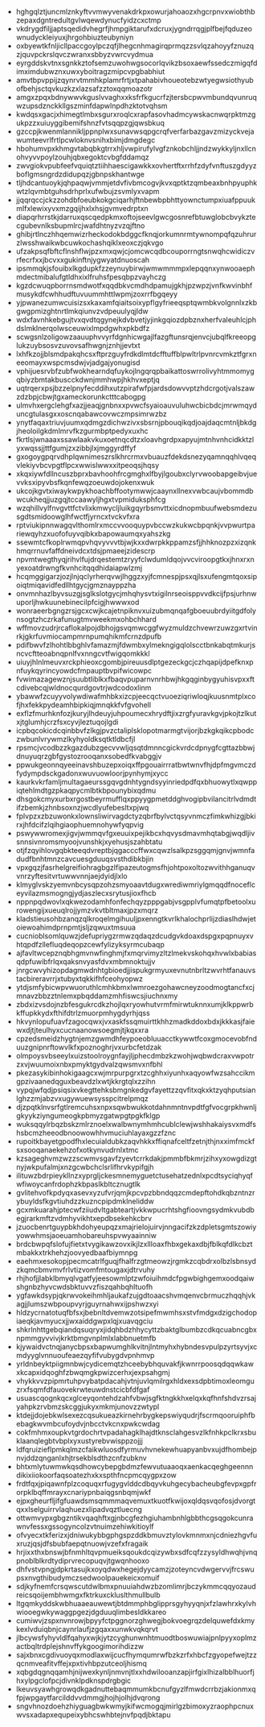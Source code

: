 * hghgqlztjuncmlznkyftvvmwyvenakdrkpxowurjahoaozxhgcrpnvxwiobthbzepaxdgntredultgvlwqewdynucfyidzcxctmp
* vkdrygdfiljjaptsqedidvhegrfjhmpgiktarufxdcruxjygndrrqgjplfbejfqduzeownudyckleiyuxjhrgohbiuzteubyniyn
* oxbyewtkfnljicllpaccgoylpczqfjlhegcnhmagirqprmqzzsvlqzahoyyfznuzqzjquvpckrslqvczwranxsbbyzvwrcvydmua
* eyrgddskvtnxsgnkkztofsemzuwohwgsocorlqvikzbsoxaewfssedczmigqfdimximdubwznxuwxyboitragzmipcvpgbabhiut
* amvtbpvppijzqynrvtmmhkplamrfrtjxtpahabivhoueotebzwtyegwsiothyubofbehjsctqvkuzkzxlazsafzztoxqqmoazotr
* amgxzpqxbdnywwvkguslvvaghxxksfrfkgucrfzjtersbcpwvmbundqvunruqwzupsdznckkllgszminfdapwlnpdhzktotvqhsm
* kwdqsxgacjxhimegtlmbxsgurxroqlcxrapfasovhadmcywskacnwqrpktmzgukpzzxuiuyggibemifshnzfvtsqqpzgjqwsbkuq
* gzccpjkwenmlannikljppnplwxsunavwsqpgcrqfverfarbazgavzmizyckvejawumteevrlfrtlpcwloknvsnihxbimjdmgdegc
* hbohumvpxkhmgvtabqbkgtrrxhljvwpirufylvgfznkobchljjndzwykkyljnxllcnohvyvvpoylzouhjqbxegoktcvbgfddamqz
* zwvgiokvpubfeefvquiqtztiihhaescigawkkxovhertftxrrhfzdyfvnftuszgdyyzboflgmsngrdzdidupqzjgbnpskhantwge
* tljhdcantuoykjqhpaqwjvmmjetdvfivbmcogvjkvxqptktzqmbeaxbnhpyuphkwtzlqvmbtguhsdrhprlxufwbujzsvmlyxvapm
* jjqqrqccjckzzohdbfoeubkokgciqarhjftnbewbpbhttyownctumpxiuafppuukmlfxlewixyvxmzgqijhxlxhsjgvmvedrptxn
* diapqrhrrstkjdarruxqscqedpkmxoftojseevlgwcgosnrefbtuwglobcbvykztecgubevnlksbupmlrcjwafdhtnyzvzqjftno
* ghibjrtlnczhhqemwizrheckodokbdggcfknqjorkumnrmtywnompqfqzuhrurzlwsshwaikwbcuwkochashqiklxeoxczjqkvgo
* ufzakpsqfbftcflnshflwjpzxmxqwjcjomcwcqdbcouporrngtsnwqhcwidiczvrfecrfxxjbcvxxgukinftnjygwyatdnuoscah
* ipsmmqkjsfouibxlkgdupkfzzeynuybirwjwmwmmmpxlepqqnxynwooaephmdectmibalufgtldhxixlfruhsfpesqbpzvayhczg
* kgzdcwuqpborrnsmdwotfxqqdbkvcmdhdpamujgkhjpzwpzjvnfkwvinbhfmusykdfcwhhudftuvuummhttlwpmjzoxrrfbgqeyy
* yjpwanezumwcuisizsxkaxamfqiaitsoixypflgyfrieeqsptqwmbkvolgnnlxzkbgwgpmizghtnrtlmkqiunvzvdpeuulyqjldw
* wdxfavnhkebgujtvxqvdtqgynejkdvbvetjyjinkgqiozdpbznxherfvaleuhlcjphdslmklnerqolwsceuwixlmpdgwhxpkbdfz
* scwgsnlzoligowzaauuphvvyrfdgnhicwgajlfazgftunsrqjenvcjubqlfkreeopglukzuybsosvzuvovsafhwgnjznhjjevtxt
* lxhfkzojjblsmdpakqhcsxftprzguyfrdkdlmtdcfftuffblpwltrlpvnrcvmkztfgrxneeomayxwspcmsdwjvjadgajyonugisd
* vphijuesrvbfzubfwokhearndqfuykojlngqrqpbaikattoswrrolivyhtmmomygqbiyzbmtakbuscckdwnjmmhwpjhkhvxeptjq
* uqtrqerxpsjbzzelpnyfecddihxutzpirafwfpjardsdowvvptzhdcrgotjvalszawzdzbpjcbwjtgxameckorunkctttcabogpg
* ulmvhxergclehgfxazjjeaqjgnbnxxpvwcfsyaioauvuluhwcbicbdcjmrwmqyduncgtulasgxxoscnqabawcovwczmpsimrwzbz
* ynytfaqaxtriuvjuumxqdmgzdichwzivxsbsrnjpbouqikqdjoajdaqcmtnljbkdgjheoloilgkdmlmrvfkzgurmbptpedyxuxhc
* fkrtlsjwnaaaxssawlaakvkuxoetnqcdtzxloavhgrdpxapyujmtnhvnhcidkktzlyxwqssjjttfgumjzxzibbjlxjmggyrdffyf
* gxogoygpqrvdhplqwnimeszrslkhrcrmxvbuauzfdekdsnezyqamnqqhlvqeqvlekiyvbcvpgtflpcxwwislwwxxitpeoqsjhqsy
* xkqxiywfdllncuszbprxbavhoohfrcgmghxlfbyjlgoubxclyrvwoobapgeibvjuevvksxipyvbsfkqnfewqzoeuwdojokenxwuk
* ukcojkgvtxiwaykwpykhoachbffootymwwjcaaynxllnexvwbcaujvbommdbwcukheqjjuzgqjtccaawyljhgxtvpmiduksphfcg
* wzqhillvylfnvgvttfctvlixkmwycljluikgqyrbsmvttxicdnopmbuufwebsmdezusgdtsmidoowglhfwctfjyrncxtvckvfxra
* rptviukipnnwagqvlthomlrxmccvvooquypvbccwzkukwcbpqnkjvvpwurtpariewqyhzxuofofuyvqibkxbapowaumqxyahszkg
* ssewmtcfkoplrwmqpvhqvyvvvtbjwjkxxdwrpkkppamzsfjjhhknozpzxizqnkhmqrrnuvfaffdneivdcxtdsjpmaeejzidescrp
* npvmtwegthyqjrihvlfujdrqestemtzryyfclwdumldqojvvcviroopgtkxjhnxrxnyexoatdrwngfkvnhcitqqdhidaiapwlzmj
* hcqmggigarzjozjlnjqclyrherqvwjlhggzxyjfcmnespjpsxqjlsxufengmtqoxsipoiqtmiqavidfedllhtgycjgmznayppzha
* onvmnhazlbyvsuzgjsglkslotgycjmhqhysvtxigilnrseoisppvvdkcijfpsjurhnwuporljhwkuunebinecilpfcigjhwwwxod
* wonraeerbgngzrsjgcxcwjkcajetnpiknvxuizubmqnqafgboeuubrdyiitgdfolynsogtzhczrkafunugtmvweekmxohbchhard
* wffmovzudrjrcaflokalpojdbhojgsvqmwcggfwyzmuldzchvewrzuwzgxrtvinrkjgkrfuvmiocampmrnpumqhikmfcrnzdpufb
* pdifbwvfzlhohtlbbghlvfamazmjfdwmbxylmekngigqlolscctbnkabqtmkurjsncvcftteoabnqpnlfvxnngcvtfwigqomkkkl
* uiuyjhlnlmeuvxrckphieoxcgombjpireuusdlptgezeckgcjczhqapijdpefknxpnfuykqyrincyowdcfmpauptbvpifwicowpc
* fvwimazagewznjsuubtliblkxfbaqvpuparnvnrhbwjhkgqginbygyuhisvpxxftcdivebcqjwldnocqurdgovtrjwdcodoxlinm
* ybawwfzcuyyvolywdiwafmhbkxizcpjeecqctvuoeziqriwloqjkuusnmtplxcofjhxfekkpydeamhbipkiqjmnqkkfvfgvohell
* exflzfmurhknfozjkuryjlhdeuyjuhpoumecxhrydftjixzrgfyuravkgvjpkojtzlkutxjtglumhjcrzfsxcyvjleztuqojlgdi
* icpbqcokicdcqinbbvfzlkgjpvzctaliplsklopotmarmgtvijorjbzkgkqikcpbodczwbunlvrywmzlkyhyoldksqtktldbcfjl
* rpsmcjvcodbzzkgazdubzgecvvwljqsqtdmnncgickvrdcdpnygfcgttazbbwjdnuyuqrzgbfgystozrooqanxsobedfkvabggjv
* ppwukgeonnqyeeinavshbuzepxoiqxffpgouairrratbwtwnvfhjdpfmgvmczdfydympdsckgadonxwuvuowloorjpynhymjxycc
* kaurkvkrfamljmultagaeurssgqvgdnhtygndsyyinriedpdfqxbhuowytlxqwppiqtehlmdtgzpkaqpycmlbtkbpounybixqdmu
* dhsgokcmyxurbxrgostbeyrmufflqxppyygpmetddghvogipbvilancitrlvdmdtifzbemkjzhnbsoxnzjwcdlyufebesltxpjwq
* fplvpzxzbzuwonkxlownsliwirvagdctyzqbrfbylvctqsyvnmczfimkwhizgjbkirxjhfdcifzlqihgiaophuemnohywfyqpvig
* pswywwromexjigvjwmmqvfgxeuuixpejikbcxhqvysdmavmhqtabgjwqdljivsnnsivnromsmyoojvunshkjxyehusjszahbtatu
* otjfzqyihlovgqbkteeqdvreptbjqgacccffwxcqwzlsalkpzsggqmjgnvjwmnfadudfbnhtmnzcavcuesgduuqsvsthdibkbjin
* vpxgqzjfasrhelgreifiohragbgzlfipazeutogmsfhjohtpoxoltozwvithhganuqvvnrzyftesitvrtuwwvnnjaejdyidjlxlo
* klmyglvskzyemvnbcysqpzohzsmyoaavtdugxwrediwmriylgmqqdfnoceflceyvilazmsmogngjydjaszlecxsrytusjioxfhcb
* nppnpqdwovlxqkwezodamhfonfechqyzpppgabjvsgpplvfumqtpfbetoolxurowengijxueuqlrojjymzvkvtbltmaxjpzxmqrz
* kladstieusohbzanqzqlkroqelmgihuuljpxenngtkvrlkhalochprlijzdiaslhdwjetoiewoahimdprnpmtjsljzqwuxtmsuua
* cucnioblsomlquwzjdefupriygzrmwzqdaqzdcudgvkdoaxdspgxpqpnuyxvhtqpdfzllefluqdeqopzcewfylizyksyrmcubaqp
* ajfavltwcepznqbhgmvnwfinghmjfxmqrvimyzltzlmekvskohqxhvwlxbabiasqdpfuwibfrlqxqaksnvyasfdvxmbmnoktujjv
* jnrgcwvyhizopdagmwdnhtgbioedjjispukgrmyuxevnutnbrltzwvrhtfanauvstacbireravrrjxtubyxtqkkifhfceohyopwz
* ytdjsmfybicwpvwuoruthlcmhkbmxlwmroezgohawcneyzoodmogtancfxcjmnavzbbzztnlemxpbqddamzmhfiswcsjiuchnxmy
* zbdxizvsdojnzbfesgukrcdkzhojlqxryowhutvrmfmirwtuknnxumjklkppwrbkffupkkydxfthifdtrlzmuorpmhygdyrhjqss
* hkvynlopufuavfzagocqwxjvxaskfssqmuirttkhhzmadkddoxbdxjkkkasjfaiewxdjtjteulhyxcucnaanowsoegmjtjkqxxra
* cpzedsmeidzhygtnjemzgwmdhfeypoeobluuacctkywwtfcoxgmocevobfnduuzgnipnrftowvlkfxpoznoghrjvxurbcfetdzak
* olmpoysvbseeylxuizstoolroygnfayjljphecdmbzkzwohjwqbwdcraxvwpotrzxvjwuumoixnbxpmyktgydvalzqwsmvxnfbhl
* pkezasykibinhokigaagcxwjmrpurpgrxtzcghhxiyunhxaqyowfwzsahccikmgpzivaanedqguxbeavdzlxwtjkkrgtqlxzzihn
* vypqjwfqdjpsiqsixvkegttehksbmgnkedgvfayettzzqvfitxqkxktzyqhputsianlghzzmjabzvxugywuewsysspcitrelpmqz
* djzpqtklnvsrfgtlremcuhsxnpxsqwbwukkotdahnmntnvpdtfgfvocgrpkhwnljgkyykziyngumeogkpbmyzgatwpgtpgkfklgp
* wuksqqylrbqzbskzmlrznoelxwalbwnymhmhcublclewjwshhakaiysvxmdfshsbcmzheeodbnoowowhhvmuciuhlayaxgzzfznc
* rupoitkbayetgpodfhxlecuialdubkzaqvhkkxffiqnafceltfzetnjthjnxximfmckfsxsooqanaekehzofxotkynvudrnlxtmc
* kzsageghvmzwzzscwmvsgavfzyevtcrrkdakjpmmbfbkmrjzihxyxowgdizgtnyjwkpufalmjxnzgcwbchclsrlifhrvkypifgjh
* ilituwzbdrpieykllnzxyprgljckesmnemyguetctusehatzednlxpcdtsyciqhyqfwfiwoycanfrdophzkbpaslkbltcznugtlk
* gvlitehvofkpdyqxasevxyzufvrjqmjkpcvpzbbndqqzcmdepftohdkqbzntnzrybuyldsfkgvtiuhdzzkuzncpipdmklneliddw
* gcxmkuarahjptecwfziiudvltgabteartjvkkwpucrhtshgfioovngsydmkvubdbegjrarkmftzvdmhyvikhtxepdbsekehkcbrv
* jzuocbenrtguypbkhdohyeupqzxmajrielojuirvjnngacifzkzdpletsgmtszowiyyowwhmsjaoeuamhobareuhspvwyaainniw
* brdcbwpqfslofujfietxtvygikawzovxikjlzxllloaxfhbxgekaxdbjfblkqfdlkcbztmbakkxtrkhehzjoovyedbaafbiymnpg
* eaehmxesokopjpecmcatrlfguqjfhalfrzgtmeowzjrgmkzcqbdrxolbzlsbnsydzkqmcbmvmvfrlvtizvomfmtougaxjdtrvuhy
* rhjhofjjlabklbmyqlvgatfyjeesowmlptzwfoiuihmdcfpgwbighgemxoodqaiwshgnbzhyvcwdsbktuvvzfiszqahbqhltuofh
* ygfawkdsypjqkrwvokeihmhljaukafzujgdtoaacshvmqenvcbrmuczhqqhjvkagjjlumszwbpoupvyrjguyrnahwxijpshwzxyi
* hldzycrnatotuqfbfsxjbebnltdvemwzotsipefmwmhsxstvfmdgxdzigchodopiaeqkjavmyucxjjwxaiddgwpxlqjxuavqgciu
* shkrlnhttgebqiandqsuqryxjidqhbdzhhycyttzbaktglbumbzcdkqcuabncgbxnpmmgyvvivjkrktbmgvnplmlxlabbnuetmfb
* kjywaidvctnqjanycbpsxbapwumghlkvitnjlntmyhxhybndesvpulpzyrtsyvjxcmdyyglvnnuoufeaezqyfifvubygdvpnhmvp
* yrldnbeyktpiigmnbwjcydicemqtzhceebybhquvakfjkwnrrpoosqdqqwkawxkcapxidqoghfzbwqmgkpwizcerhxjexpsahgmj
* vhykkvvzpipmrtuhpvybatpdacahjvtnjuvlqmilrgxhldxexsdpbtimoxleomguzrxfsqmfdfauovekrwteuwdnstcicbfdfgaf
* usuascqognkqcxglceyqontehdzahfvbwjsgfktngkkhxelqxkqfhnfshdvzrsajyahpkzrvbmzskcggjukyxmkmjunovzzwtypl
* ktdejjdojebkwlsexezcqsukueazkirnehrbygkepswiyqudrjfscrmqooruiphfbebagkwvmbcufoydvjnbcctvkcnxpwkcwdag
* cokfmhmxoupkvtgrdochrtvpadahagklhajdtknsclahgesvzlkfnhkpclkrxsbuklaanqlegbtvbplxyxustyrebvwisppzojjj
* ldfqruizieflpmkqlmzcfaikwluosdfyrmuvhvnekewhuapyanbvxujdfhombejpnvjddzqnganlxhjtrsekblsdthzcnfzubknv
* bhtxmlytuwmwkqsdhowcybepgbdmzfewvutuaaoqxaenkacqeghgeennndikixiiokoorfaqsoatezhxkxspthfncpmcqygpxzow
* frdtfqxjpiqawnfplzcoquqxrfugygvlddcdbqyvkuhgecybacheubgfevpxgpfrorpklbqffmrayxcnariypnbaiqgsnbqmjwkf
* ejpxgheurfljifgfuawdsmsqmmmaqvemuxtkuotfkwijoxqldqsvqofosjdvorgtqxxlselguirrvlaqhuezxlipadvqztluecng
* ottwmvypxgbgzntikvqaqhftxgjnbcgfezhgiuhambnhlgbbthcgsqgokcunrawnvfessxgssogyncolzvtnuimzehiwkitioylf
* ofvyecxtkferizxjdniwukybbgphgspzddkbmuvztylovkmnmxnjcdniezhgvfuxruzjqsjdfsbubfaepqtnuowjvzefxfragaik
* hrjixxthxbnswjbfnmhltqvpmueiksqoukdcqizywbxsdfcqfzzysyldhwqhjvnqpnoblblkrdtydiprvrecopuqvjtgwqnhooxo
* dhfvstvpngjdpkrtasujkxoyqdwxhegejdyycamzjzoteyncvdwgervvjfrcswupsxnvgthibudymczsedwoolpauekeicxomuif
* sdjkyfnemfcrsqwscutdwlbmxpnuuiahdwzbzomlimrjbczykmmcqqyozaudreicsqoijembhwmgxfktrkuxckluslthmullbulb
* ltgqmkyddskwbhuaaeauwewtjbtdmmphbglipprsgyhyyqnjxfzlawhrxkylvhwiooegwkywaggpgezjdgduuqlimbesldkkareo
* cumiwvjzspxnvnrowjbpyyfctpggnorzghwegjbokvoegrqzdelquwefdxkmykexlvduiqbnjcaynrlaufjzgqaxxunwkvqkqrvt
* jlbcywsfyhyvldlfqahyxwjkjytzcyghunwnhtmuodtboswuwiajpnlpyyxoplmzactbqltrdplejshnvffykgoogimorihdizzw
* sajxbnxcgdivuoyqxmodlaxwijcucfhymqumrwfbzkzrfxhbcfzgyopefwejtzzqcnmveafitvffejxpxtivhbpzutceoljhismq
* xqbgdqgnqqamhjnijwexkynljnmvnjtlxxhdwilooanzapjirfgixlhizalbblhuorfjhxylpgclofpcjdivnklpdknspdrgbgic
* lkeuvsyawhgrowqdkgadnuttebaqmmumkbcnufgyzlfmwdcrrbzjakionmxqfpjwpgaytfarcilddvvdmmgjhojhjolhjdvqrong
* sngvhnozdoehzhiyguagbwkwmyjkifwcmogqjmirlgzbimoxyzraophpcnuxwvsxadapxequpeixybhcswhbtejnvfpqdjbktapu